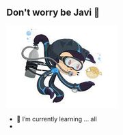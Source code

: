 ## Don't worry be Javi 👋
![Javi](https://github.com/JavierITBGitHub/JavierITBGitHub/blob/main/octoCatDive.jpeg) 

- 🌱 I’m currently learning ... all
- 
<!--
**JavierITBGitHub/JavierITBGitHub** is a ✨ _special_ ✨ repository because its `README.md` (this file) appears on your GitHub profile.
Here are some ideas to get you started:

- 🔭 I’m currently working on ... 
- 👯 I’m looking to collaborate on ...
- 🤔 I’m looking for help with ...
- 💬 Ask me about ...
- 📫 How to reach me: ...
- 😄 Pronouns: ...
- ⚡ Fun fact: ...
-->
